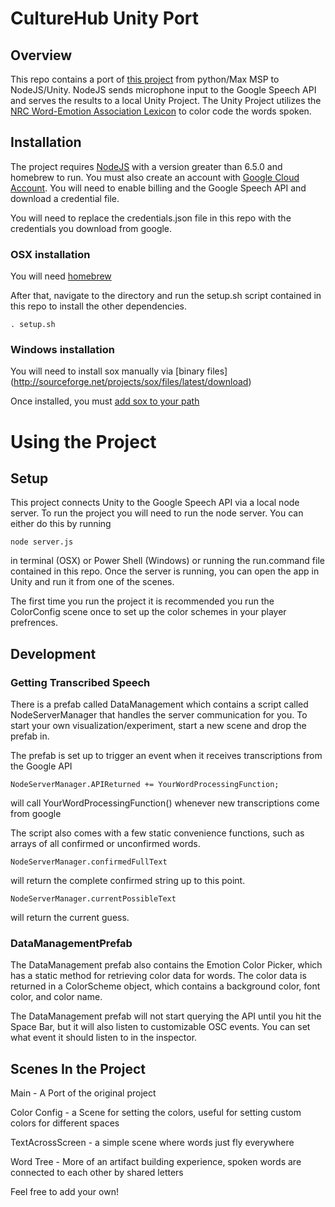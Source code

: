 # CultureHub Unity Port

## Overview

This repo contains a port of [this project](https://github.com/mncmncmnc/culturehub_residency) from python/Max MSP to NodeJS/Unity. NodeJS sends microphone input to the Google Speech API and serves the results to a local Unity Project. The Unity Project utilizes the [NRC Word-Emotion Association Lexicon](http://www.saifmohammad.com/WebPages/NRC-Emotion-Lexicon.htm) to color code the words spoken.

## Installation

The project requires [NodeJS](https://nodejs.org) with a version greater than 6.5.0 and homebrew to run. You must also create an account with [Google Cloud Account](https://console.cloud.google.com/project). You will need to enable billing and the Google Speech API and download a credential file.

You will need to replace the credentials.json file in this repo with the credentials you download from google.

### OSX installation

You will need [homebrew](https://brew.sh)

After that, navigate to the directory and run the setup.sh script contained in this repo to install the other dependencies.
```
. setup.sh
```

### Windows installation

You will need to install sox manually via [binary files] (http://sourceforge.net/projects/sox/files/latest/download)

Once installed, you must [add sox to your path](https://stackoverflow.com/questions/17667491/how-to-use-sox-in-windows#17668191)

# Using the Project

## Setup

This project connects Unity to the Google Speech API via a local node server. To run the project you will need to run the node server. You can either do this by running 

```
node server.js
```

in terminal (OSX) or Power Shell (Windows) or running the run.command file contained in this repo. Once the server is running, you can open the app in Unity and run it from one of the scenes.

The first time you run the project it is recommended you run the ColorConfig scene once to set up the color schemes in your player prefrences.

## Development

### Getting Transcribed Speech

There is a prefab called DataManagement which contains a script called NodeServerManager that handles the server communication for you. To start your own visualization/experiment, start a new scene and drop the prefab in. 

The prefab is set up to trigger an event when it receives transcriptions from the Google API

```
NodeServerManager.APIReturned += YourWordProcessingFunction;
```

will call YourWordProcessingFunction() whenever new transcriptions come from google

The script also comes with a few static convenience functions, such as arrays of all confirmed or unconfirmed words.

```
NodeServerManager.confirmedFullText
```

will return the complete confirmed string up to this point.

```
NodeServerManager.currentPossibleText
```

will return the current guess.

###  DataManagementPrefab

The DataManagement prefab also contains the Emotion Color Picker, which has a static method for retrieving color data for words. The color data is returned in a ColorScheme object, which contains a background color, font color, and color name.

The DataManagement prefab will not start querying the API until you hit the Space Bar, but it will also listen to customizable OSC events. You can set what event it should listen to in the inspector.

## Scenes In the Project

Main - A Port of the original project

Color Config - a Scene for setting the colors, useful for setting custom colors for different spaces

TextAcrossScreen - a simple scene where words just fly everywhere

Word Tree - More of an artifact building experience, spoken words are connected to each other by shared letters

Feel free to add your own!
